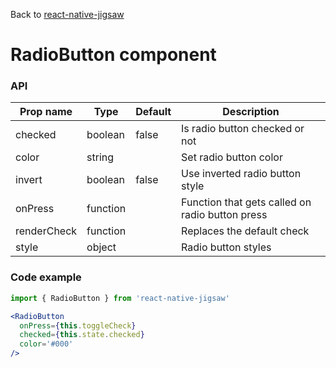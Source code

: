 Back to [react-native-jigsaw](../../README.md)

RadioButton component
================
### API
Prop name        | Type      | Default | Description
---------------- | --------- | ------- | ------------------
checked          | boolean   | false   | Is radio button checked or not
color            | string    |         | Set radio button color
invert           | boolean   | false   | Use inverted radio button style
onPress          | function  |         | Function that gets called on radio button press
renderCheck      | function  |         | Replaces the default check
style            | object    |         | Radio button styles

### Code example

```jsx
import { RadioButton } from 'react-native-jigsaw'

<RadioButton
  onPress={this.toggleCheck}
  checked={this.state.checked}
  color='#000'
/>
```
